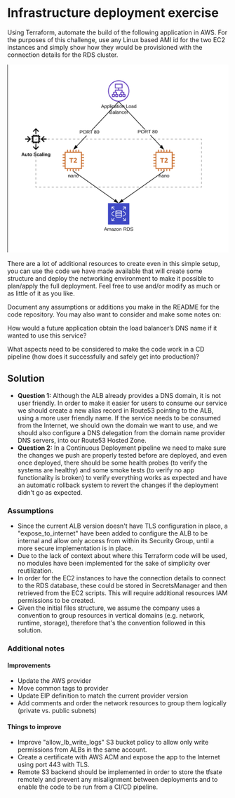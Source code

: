 # Infrastructure deployment exercise

Using Terraform, automate the build of the following application in AWS. For the purposes of this challenge, use any Linux based AMI id for the two EC2 instances and simply show how they would be provisioned with the connection details for the RDS cluster.

![diagram](./images/diagram.png)

There are a lot of additional resources to create even in this simple setup, you can use the code we have made available that will create some structure and deploy the networking environment to make it possible to plan/apply the full deployment. Feel free to use and/or modify as much or as little of it as you like.

Document any assumptions or additions you make in the README for the code repository. You may also want to consider and make some notes on:

How would a future application obtain the load balancer’s DNS name if it wanted to use this service?

What aspects need to be considered to make the code work in a CD pipeline (how does it successfully and safely get into production)?

## Solution

- **Question 1:** Although the ALB already provides a DNS domain, it is not user friendly. In order to make it easier for users to consume our service we should create a new alias record in Route53 pointing to the ALB, using a more user friendly name. If the service needs to be consumed from the Internet, we should own the domain we want to use, and we should also configure a DNS delegation from the domain name provider DNS servers, into our Route53 Hosted Zone.
- **Question 2:** In a Continuous Deployment pipeline we need to make sure the changes we push are properly tested before are deployed, and even once deployed, there should be some health probes (to verify the systems are healthy) and some smoke tests (to verify no app functionality is broken) to verify everything works as expected and have an automatic rollback system to revert the changes if the deployment didn't go as expected.

### Assumptions

- Since the current ALB version doesn't have TLS configuration in place, a "expose_to_internet" have been added to configure the ALB to be internal and allow only access from within its Security Group, until a more secure implementation is in place.
- Due to the lack of context about where this Terraform code will be used, no modules have been implemented for the sake of simplicity over reutilization.
- In order for the EC2 instances to have the connection details to connect to the RDS database, these could be stored in SecretsManager and then retrieved from the EC2 scripts. This will require additional resources IAM permissions to be created.
- Given the initial files structure, we assume the company uses a convention to group resources in vertical domains (e.g. network, runtime, storage), therefore that's the convention followed in this solution.

### Additional notes

#### Improvements

- Update the AWS provider
- Move common tags to provider
- Update EIP definition to match the current provider version
- Add comments and order the network resources to group them logically (private vs. public subnets)

#### Things to improve

- Improve "allow_lb_write_logs" S3 bucket policy to allow only write permissions from ALBs in the same account.
- Create a certificate with AWS ACM and expose the app to the Internet using port 443 with TLS.
- Remote S3 backend should be implemented in order to store the tfsate remotely and prevent any misalignment between deployments and to enable the code to be run from a CI/CD pipeline.
